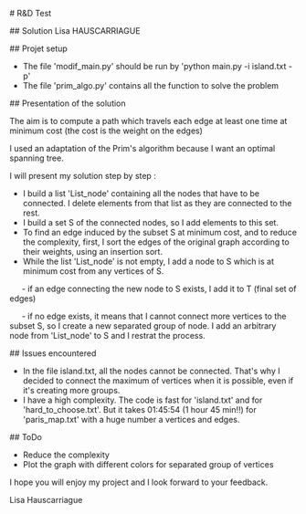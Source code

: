 ﻿\# R&D Test

\## Solution Lisa HAUSCARRIAGUE

\## Projet setup

- The file 'modif\_main.py' should be run by 'python main.py -i island.txt -p'
- The file 'prim\_algo.py' contains all the function to solve the problem

\## Presentation of the solution

The aim is to compute a path which travels each edge at least one time at minimum cost (the cost is the weight on the edges)

I used an adaptation of the Prim's algorithm because I want an optimal spanning tree.

I will present my solution step by step :

- I build a list 'List\_node' containing all the nodes that have to be connected. I delete elements from that list as they are connected to the rest.
- I build a set S of the connected nodes, so I add elements to this set.
- To find an edge induced by the subset S at minimum cost, and to reduce the complexity, first, I sort the edges of the original graph according to their weights, using an insertion sort.
- While the list 'List\_node' is not empty, I add a node to S which is at minimum cost from any vertices of S.

`	`- if an edge connecting the new node to S exists, I add it to T (final set of edges)

`	`- if no edge exists, it means that I cannot connect more vertices to the subset S, so I create a new separated group of node. I add an arbitrary node from 'List\_node' to S and I restrat the process.

\## Issues encountered

- In the file island.txt, all the nodes cannot be connected. That's why I decided to connect the maximum of vertices when it is possible, even if it's creating more groups.
- I have a high complexity. The code is fast for 'island.txt' and for 'hard\_to\_choose.txt'. But it takes 01:45:54 (1 hour 45 min!!) for 'paris\_map.txt' with a huge number a vertices and edges.

\## ToDo

- Reduce the complexity
- Plot the graph with different colors for separated group of vertices


I hope you will enjoy my project and I look forward to your feedback.

Lisa Hauscarriague
